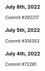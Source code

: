 ### July 8th, 2022

Commit #292217

### July 5th, 2022

Commit #314353


### July 4th, 2022

Commit #72281
